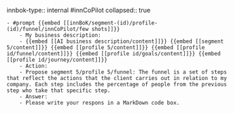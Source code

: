 innbok-type:: internal
#innCoPilot
collapsed:: true

	- #prompt {{embed [[innBoK/segment-(id)/profile-(id)/funnel/innCoPilot/few shots]]}}
		- My business description:
		- {{embed [[AI business description/content]]}} {{embed [[segment 5/content]]}} {{embed [[profile 5/content]]}} {{embed [[profile id/funnel/content]]}} {{embed [[profile id/goals/content]]}} {{embed [[profile id/journey/content]]}}
		- Action:
		- Propose segment 5/profile 5/funnel: The funnel is a set of steps that reflect the actions that the client carries out in relation to my company. Each step includes the percentage of people from the previous step who take that specific step.
		- Answer:
		- Please write your respons in a MarkDown code box.